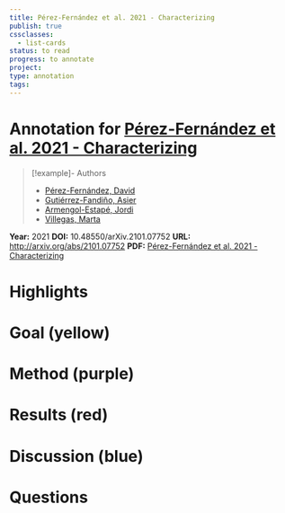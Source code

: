 ```yaml
---
title: Pérez-Fernández et al. 2021 - Characterizing
publish: true
cssclasses:
  - list-cards
status: to read
progress: to annotate
project:
type: annotation
tags:
---
```

# Annotation for [Pérez-Fernández et al. 2021 - Characterizing](Papers/References/P%C3%A9rez-Fern%C3%A1ndez%20et%20al.%202021%20-%20Characterizing)

> [!example]- Authors
> - [Pérez-Fernández, David](P%C3%A9rez-Fern%C3%A1ndez%2C%20David)
> - [Gutiérrez-Fandiño, Asier](Guti%C3%A9rrez-Fandi%C3%B1o%2C%20Asier)
> - [Armengol-Estapé, Jordi](Armengol-Estap%C3%A9%2C%20Jordi)
> - [Villegas, Marta](Villegas%2C%20Marta)

**Year:** 2021
**DOI:** 10.48550/arXiv.2101.07752
**URL:** http://arxiv.org/abs/2101.07752
**PDF:** [Pérez-Fernández et al. 2021 - Characterizing](Papers/PDFs/P%C3%A9rez-Fern%C3%A1ndez%20et%20al.%202021%20-%20Characterizing%20and%20Measuring%20the%20Similarity%20of%20Neural%20Networks%20with%20Persistent%20Homology.pdf)

# Highlights


# Goal (yellow)


# Method (purple)


# Results (red)


# Discussion (blue)


# Questions

